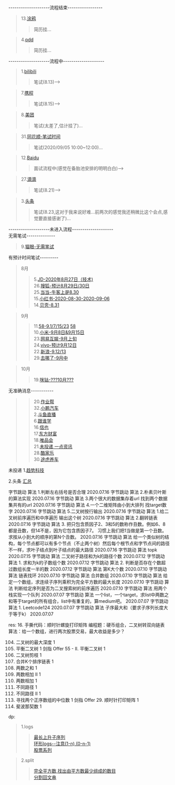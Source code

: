 --------------------流程结束-----------------
>13.[涂鸦](https://www.nowcoder.com/discuss/469857?type=all&order=time&pos=&page=1&channel=666&source_id=search_all)
>> 简历挂...  

>4.[pdd](https://careers.pinduoduo.com/campus/personal-center)
>> 简历挂...

--------------------流程中--------------------
>1.[bilibili](https://app.mokahr.com/campus_apply/bilibili01/6205#/candidateHome/applications?_k=xefjj3)
>> 笔试(8.13)-->

>7.[携程](https://www.nowcoder.com/discuss/464321?type=all&order=time&pos=&page=6&channel=666&source_id=search_all)
>> 笔试(8.15)-->

>8.[美团](https://campus.meituan.com/apply-record)
>> 笔试(太差了,估计挂了)...

>31.[同花顺-笔试时间](http://talent.10jqka.com.cn/default/usercenter/index/)
>> 笔试(2020/09/05 10:00~12:00)...

>12.[Baidu](https://talent.baidu.com/external/baidu/campus.html#/individualCenter)  
>> 面试流程中(感觉在备胎池安排的明明白白)-->

>27.[滴滴]()
>> 笔试(8.21)-->

>3.[头条](https://job.bytedance.com/campus/position/application?referral_code=P5NGXS4)
>> 笔试(8.23,这对于我来说好难...前两次的感觉我还稍微比这个会点,感觉要直接感谢了)...
  
--------------------未进入流程--------------------  
无需笔试--------------
>9.[猫眼-无需笔试](https://www.nowcoder.com/discuss/462838?type=post&order=create&pos=&page=1&channel=666&source_id=search_post)

有预计时间笔试---------  
>8月
>>5.[JD-2020年8月27日（技术)](http://campus.jd.com/web/apply/myjob)  
>>26.[搜狐-预计8月29日/30日]()  
>>25.[当当-牛客上是8.30](https://dangdangwang.zhiye.com/Portal/Apply/Index)  
>>15.[小红书-2020-08-30-2020-09-06](https://campus.liepin.com/apply/showapplylist/)      
>>14.[贝壳-8.31](http://campus.ke.com/Portal/Apply/Index)

>9月
>>11.[58-9.1/7/15/23](https://www.nowcoder.com/discuss/469622?type=all&order=time&pos=&page=1&channel=666&source_id=search_all)  [58](http://campus.58.com/Portal/Apply/Index)    
>>10.[小米-9月8日&9月15日](http://campus.hr.xiaomi.com/#/candidateHome/applications)  
>>23.[网易互娱-9月上旬](https://game.campus.163.com/personal)  
>>24.[vivo-预计9月12日](https://hr.vivo.com/wt/vivo/web/templet1000/index/corpshowNewDeliveryRecordvivo!listApplyPosition?operational=0f6b1d412a49a6ed4da2313a8b2838d069b8a116cee85e2f0b51e0dc10b09fe4aabb5405b111de6fe0e1ca982d84ec9fbe3222b5e6c18799637da8bba746318b76ec65eeda80517339fe3e53302b1c355102cf9edcb02c0b3a9d29e7db739ecd4c86a2b256822693)      
>>22.[新浪-9.12/13](https://career.sina.com.cn/portal/myapply/?gql=glluemeuser%3D%257B%257Bglluemeuser.id%257D%257D%26record_type__ns%3DInternal%2520Transfer)  
>>29.[去哪了-9月中]()  

>10月    
>>19.[咪钴-???10月???](https://www.migu.cn/about/join/jobs-2-0-0.html)      

无准确消息-----------
>>20.[作业帮](https://job.zuoyebang.com/xiaoyuan.html#/candidateHome/applications)    
>>32.[小鹏汽车](https://app.mokahr.com/campus_apply/xiaopeng/22#/candidateHome/applications)  
>>2.[斗鱼直播](https://app.mokahr.com/m/candidate/applications/deliver-query/douyu)      
>>6.[跟谁学]()    
>>16.[信也](https://app.mokahr.com/campus_apply/paipaidai/6537#/candidateHome/applications)  
>>17.[东方财富](https://eastmoney.zhiye.com/Portal/Apply/Index)  
>>18.[唯品会](https://recruitment.corp.vipshop.com/wt/VIPS/web/index?brandCode=VIP#/pc)  
>>21.[未投递 一点资讯](hotjob.cn/wt/yidian/web/index/webPosition210!getAboutUs?columnId=1&recruitType=1&brandCode=1&twoColumnId=100504&projectId=)    
>>28.[酷家乐]()    
>>30.[途虎养车]()  
    
未投递
1.[趋势科技](https://www.nowcoder.com/discuss/477614?type=7&order=3&pos=89&page=1&source_id=discuss_center_7&channel=666)

2.头条
  [汇总](https://www.nowcoder.com/discuss/447791?type=2&channel=666&source_id=discuss_terminal_discuss_jinghua)  
  
字节跳动	算法	1.判断左右括号是否合理	2020.07.16
字节跳动	算法	2.朴素贝叶斯的算法实现	2020.07.16
字节跳动	算法	3.两个很大的数据集存着url 找到两个数据集共有的url	2020.07.16
字节跳动	算法	4.一个二维矩阵由小到大排列 找target数字	2020.07.16
字节跳动	算法	5.二叉树按行输出	2020.07.16
字节跳动	算法	1.给二叉树前序遍历和中序遍历 输出这个树	2020.07.16
字节跳动	算法	2.翻转链表	2020.07.16
字节跳动	算法	3. 把只包含质因子2、3和5的数称作丑数。例如6、8都是丑数，但14不是，因为它包含质因子7。 习惯上我们把1当做是第一个丑数。求按从小到大的顺序的第N个丑数。	2020.07.16
字节跳动	算法	给一个类似树的结构，每个节点都可以有多个节点（不止两个树）然后每个根节点和字节点间的路径不一样，求叶子结点到叶子结点的最大路径	2020.07.16
字节跳动	算法	topk	2020.07.15
字节跳动	算法	二叉树子路径和为k的路径个数	2020.07.12
字节跳动	算法	1. 求和为k的子数组个数	2020.07.12
字节跳动	算法	2. 判断是否存在个数超过数组长度一半的数	2020.07.12
字节跳动	算法	第K大个数	2020.07.10
字节跳动	算法	链表找环	2020.07.10
字节跳动	算法	合并数组	2020.07.10
字节跳动	算法	给定一个数组，求连续子序列乘积为完全平方数的最大长度	2020.07.10
字节跳动	算法	判断给定序列是否为二叉搜索树的前序遍历	2020.07.10
字节跳动	算法	用两个栈实现一个队列	2020.07.07
字节跳动	算法	一个list，一个target，求list中两数之和等于target的所有组合，list中有重复的，算medium吧。	2020.07.07
字节跳动	算法	1. Leetcode124	2020.07.07
字节跳动	算法	子序最大和（要求子序列长度大于等于k）	2020.07.07

res:
16. 手撕代码：顺时针螺旋打印矩阵
编程题：硬币组合，二叉树转双向链表
算法：给一个数组，进行两次股票交易，最大收益是多少？



104. 二叉树的最大深度	1
110. 平衡二叉树	1
剑指 Offer 55 - II. 平衡二叉树	1
814. 二叉树剪枝	1
23. 合并K个排序链表	1
1. 两数之和	1
445. 两数相加 II	1
2. 两数相加	1
62. 不同路径	1
63. 不同路径 II	1
4. 寻找两个正序数组的中位数	1
剑指 Offer 29. 顺时针打印矩阵	1
509. 斐波那契数	1


dp:  
>1.logs  
>>[最长上升子序列](https://leetcode-cn.com/problems/longest-increasing-subsequence/)  
>>[环形logs--注意(1-n),(0-n-1)](https://leetcode-cn.com/problems/house-robber-ii/)  
>>[股票系列](https://leetcode-cn.com/problems/best-time-to-buy-and-sell-stock-iv/)  

>2.split  
>>[完全平方数,找出由平方数最少组成的数目](https://leetcode-cn.com/problems/perfect-squares/submissions/)  
>>[分割回文串](https://leetcode-cn.com/problems/palindrome-partitioning/)  
    


